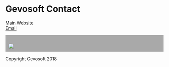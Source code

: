 # Gevosoft Contact
<a href="https://gevosoft.ml">Main Website</a>
<br>
<a href="mailto:contact@gevosoftdev.ml">Email</a>
<br>
<div style="background-color: darkGray; padding: 10px;">
  <br>
<img src="https://gevosoft.ml/img/logo.png">
  <br>
  </div>

Copyright Gevosoft 2018

